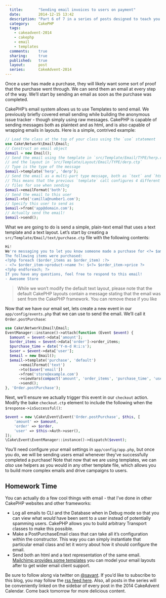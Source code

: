 ```yaml
---
  title:       "Sending email invoices to users on payment"
  date:        2014-12-15 13:42
  description: "Part 6 of 7 in a series of posts designed to teach you how to use CakePHP 3 effectively"
  category:    CakePHP
  tags:
    - cakeadvent-2014
    - cakephp
    - email
    - templates
  comments:    true
  sharing:     true
  published:   true
  layout:      post
  series:      CakeAdvent-2014
---
```


Once a user has made a purchase, they will likely want some sort of proof that the purchase went through. We can send them an email at every step of the way. We’ll start by sending an email as soon as the purchase was completed.

CakePHP’s email system allows us to use Templates to send email. We previously briefly covered email sending while building the anonymous issue tracker - though simply using raw messages. CakePHP is capable of sending messages both as plaintext and as html, and is also capable of wrapping emails in layouts. Here is a simple, contrived example:

```php
// Load the class at the top of your class using the `use` statement
use Cake\Network\Email\Email;
// Construct an email object
$email = new Email();
// Send the email using the template in `src/Template/Email/TYPE/herp.ctp`
// and the layout in `src/Template/Layout/Email/TYPE/derp.ctp`
// Type is the type of the message
$email->template('herp', 'derp');
// Send the email as a multi-part type message, both as `text` and `html`.
// This means that the previous `template` call configures 4 different
// files for use when sending
$email->emailFormat('both');
// Send the email to this user
$email->to('camilla@number1.com');
// Specify this user to send as
$email->from('app@domain.com');
// Actually send the email!
$email->send();
```

What we are going to do is send a simple, plain-text email that uses a text template and a text layout. Let’s start by creating a `src/Template/Email/text/purchase.ctp` file with the following contents:

```php
Hi!
We're messaging you to let you know someone made a purchase for <?= $amount ?> at <?= $purchase_time ?> under the email <?= $user['email'] ?>. If this seems incorrect, let us know!
The following items were purchased:
<?php foreach ($order_items as $order_item) :?>
- <?= $order_item->product->name ?>: $<?= $order_item->price ?>
<?php endforeach; ?>
If you have any questions, feel free to respond to this email!
- Awesome Store
```

> While we won’t modify the default text layout, please note that the default CakePHP layouts contain a message stating that the email was sent from the CakePHP framework. You can remove these if you like

Now that we have our email set, lets create a new event in our `app/config/events.php` that we can use to send the email. We’ll call it `Order.postPurchase`:

```php
use Cake\Network\Email\Email;
EventManager::instance()->attach(function (Event $event) {
  $amount = $event->data['amount'];
  $order_items = $event->data['order']->order_items;
  $purchase_time = date('Y-m-d H:i:s');
  $user = $event->data['user'];
  $email = new Email();
  $email->template('purchase', 'default')
      ->emailFormat('text')
      ->to($user['email'])
      ->from('store@example.com')
      ->viewVars(compact('amount', 'order_items', 'purchase_time', 'user'))
      ->send();
}, 'Order.postPurchase');
```

Next, we’ll ensure we actually trigger this event in our `checkout` action. Modify the bake `checkout.ctp` element to include the following when the `$response->isSuccessful()`:

```php
$event = new \Cake\Event\Event('Order.postPurchase', $this, [
    'amount' => $amount,
    'order' => $order,
    'user' => $this->Auth->user(),
]);
\Cake\Event\EventManager::instance()->dispatch($event);
```

You’ll need configure your email settings in `app/config/app.php`, but once you do, we will be sending users email whenever they’ve successfully completed a purchase! Note that now that we are using templates, we can *also* use helpers as you would in any other template file, which allows you to build more complex emails and drive campaigns to users.

## Homework Time

You can actually do a few cool things with email - that I’ve done in other CakePHP websites and other frameworks:

- Log all emails to CLI and the Database when in Debug mode so that you can view what *would* have been sent to a user instead of potentially spamming users. CakePHP allows you to build arbitrary Transport classes to make this possible.
- Make a PostPurchaseEmail class that can take all it’s configuration within the constructor. This way you can simply instantiate that particular email class and let it worry about how it should configure the email.
- Send both an html and a text representation of the same email. [Mailchimp provides some templates](http://templates.mailchimp.com/) you can model your email layouts after to get wider email client support.

Be sure to follow along via twitter on [@savant](https://twitter.com/savant). If you’d like to subscribe to this blog, you may follow the [rss feed here](http://josediazgonzalez.com/atom.xml). Also, all posts in the series will be conveniently linked on the sidebar of every post in the 2014 CakeAdvent Calendar. Come back tomorrow for more delicious content.

